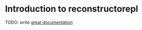 # Introduction to reconstructorepl

TODO: write [great documentation](http://jacobian.org/writing/what-to-write/)

